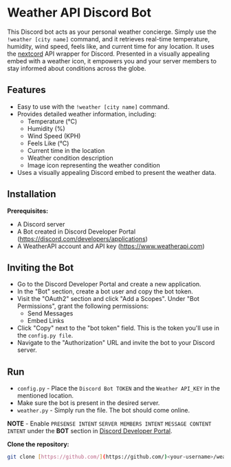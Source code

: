 # Weather API Discord Bot

This Discord bot acts as your personal weather concierge. Simply use the `!weather [city name]`
command, and it retrieves real-time temperature, humidity, wind speed, feels like, and current time for any location. It uses the [nextcord](https://docs.nextcord.dev/) API wrapper for Discord. Presented in a visually appealing embed with a weather icon, it empowers you and your server members to stay informed about conditions across the globe.

## Features

* Easy to use with the `!weather [city name]` command.
* Provides detailed weather information, including:
    * Temperature (°C)
    * Humidity (%)
    * Wind Speed (KPH)
    * Feels Like (°C)
    * Current time in the location
    * Weather condition description
    * Image icon representing the weather condition
* Uses a visually appealing Discord embed to present the weather data.

## Installation

**Prerequisites:**

* A Discord server
* A Bot created in Discord Developer Portal (https://discord.com/developers/applications)
* A WeatherAPI account and API key (https://www.weatherapi.com)

## Inviting the Bot

* Go to the Discord Developer Portal and create a new application.
* In the "Bot" section, create a bot user and copy the bot token.
* Visit the "OAuth2" section and click "Add a Scopes". Under "Bot Permissions", grant the following permissions:
    * Send Messages
    * Embed Links
* Click "Copy" next to the "bot token" field. This is the token you'll use in the `config.py file`.
* Navigate to the "Authorization" URL and invite the bot to your Discord server.

## Run

* `config.py` - Place the `Discord Bot TOKEN` and the `Weather API_KEY` in the mentioned location.
* Make sure the bot is present in the desired server.
* `weather.py` - Simply run the file. The bot should come online.

**NOTE** - Enable `PRESENSE INTENT` `SERVER MEMBERS INTENT` `MESSAGE CONTENT INTENT` under the **BOT** section in [Discord Developer Portal](https://discord.com/developers/applications).

**Clone the repository:**

   ```bash
   git clone [https://github.com/](https://github.com/)<your-username>/weather-api-discord-bot.git
